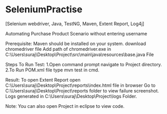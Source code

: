 # SeleniumPractise

[Selenium webdriver, Java, TestNG, Maven, Extent Report, Log4j]

Automating Purchase Product Scenario without entering username

Prerequisite: Maven should be installed on your system. download chromedriver file
              Add path of chromedriver.exe in C:\Users\suraj\Desktop\Project\src\main\java\resources\base.java File

Steps To Run Test:
1.Open command prompt navigate to Project directory.
2.To Run POM.xml file type mvn test in cmd.


Result: 
To open Extent Report open C:\Users\suraj\Desktop\Project\reports\index.html file in browser
Go to C:\Users\suraj\Desktop\Project\reports folder to view failure screenshot.
Logs generated in C:\Users\suraj\Desktop\Project\logs Folder.


Note: You can also open Project in eclipse to view code.